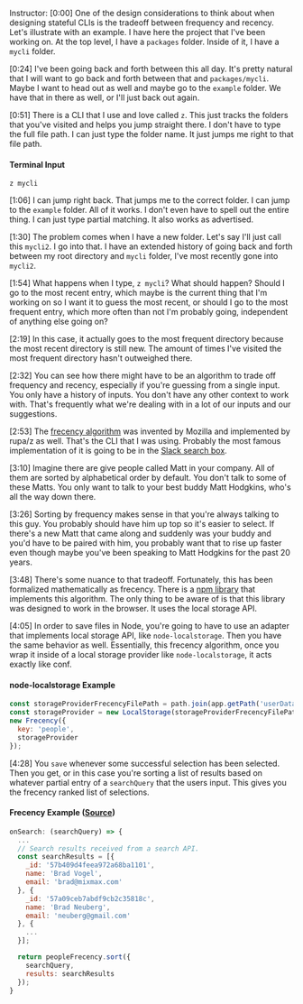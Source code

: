 Instructor: [0:00] One of the design considerations to think about when designing stateful CLIs is the tradeoff between frequency and recency. Let's illustrate with an example. I have here the project that I've been working on. At the top level, I have a `packages` folder. Inside of it, I have a `mycli` folder.

[0:24] I've been going back and forth between this all day. It's pretty natural that I will want to go back and forth between that and `packages/mycli`. Maybe I want to head out as well and maybe go to the `example` folder. We have that in there as well, or I'll just back out again.

[0:51] There is a CLI that I use and love called `z`. This just tracks the folders that you've visited and helps you jump straight there. I don't have to type the full file path. I can just type the folder name. It just jumps me right to that file path.

#### Terminal Input
```
z mycli
```

[1:06] I can jump right back. That jumps me to the correct folder. I can jump to the `example` folder. All of it works. I don't even have to spell out the entire thing. I can just type partial matching. It also works as advertised.

[1:30] The problem comes when I have a new folder. Let's say I'll just call this `mycli2`. I go into that. I have an extended history of going back and forth between my root directory and `mycli` folder, I've most recently gone into `mycli2`.

[1:54] What happens when I type, `z mycli`? What should happen? Should I go to the most recent entry, which maybe is the current thing that I'm working on so I want it to guess the most recent, or should I go to the most frequent entry, which more often than not I'm probably going, independent of anything else going on?

[2:19] In this case, it actually goes to the most frequent directory because the most recent directory is still new. The amount of times I've visited the most frequent directory hasn't outweighed there.

[2:32] You can see how there might have to be an algorithm to trade off frequency and recency, especially if you're guessing from a single input. You only have a history of inputs. You don't have any other context to work with. That's frequently what we're dealing with in a lot of our inputs and our suggestions.

[2:53] The [frecency algorithm](https://developer.mozilla.org/en-US/docs/Mozilla/Tech/Places/Frecency_algorithm) was invented by Mozilla and implemented by rupa/z as well. That's the CLI that I was using. Probably the most famous implementation of it is going to be in the [Slack search box](https://github.com/sw-yx/egghead-cli-workshop/blob/lesson13-state/guide/11-frecency.md).

[3:10] Imagine there are give people called Matt in your company. All of them are sorted by alphabetical order by default. You don't talk to some of these Matts. You only want to talk to your best buddy Matt Hodgkins, who's all the way down there.

[3:26] Sorting by frequency makes sense in that you're always talking to this guy. You probably should have him up top so it's easier to select. If there's a new Matt that came along and suddenly was your buddy and you'd have to be paired with him, you probably want that to rise up faster even though maybe you've been speaking to Matt Hodgkins for the past 20 years.

[3:48] There's some nuance to that tradeoff. Fortunately, this has been formalized mathematically as frecency. There is a [npm library](https://www.npmjs.com/package/frecency) that implements this algorithm. The only thing to be aware of is that this library was designed to work in the browser. It uses the local storage API.

[4:05] In order to save files in Node, you're going to have to use an adapter that implements local storage API, like `node-localstorage`. Then you have the same behavior as well. Essentially, this frecency algorithm, once you wrap it inside of a local storage provider like `node-localstorage`, it acts exactly like conf.

#### node-localstorage Example
```javascript
const storageProviderFrecencyFilePath = path.join(app.getPath('userData'), 'frecency');
const storageProvider = new LocalStorage(storageProviderFrecencyFilePath);
new Frecency({
  key: 'people',
  storageProvider
});
```

[4:28] You `save` whenever some successful selection has been selected. Then you get, or in this case you're sorting a list of results based on whatever partial entry of a `searchQuery` that the users input. This gives you the frecency ranked list of selections.

#### Frecency Example ([Source](https://www.npmjs.com/package/frecency))
```javascript
onSearch: (searchQuery) => {
  ...
  // Search results received from a search API.
  const searchResults = [{
    _id: '57b409d4feea972a68ba1101',
    name: 'Brad Vogel',
    email: 'brad@mixmax.com'
  }, {
    _id: '57a09ceb7abdf9cb2c35818c',
    name: 'Brad Neuberg',
    email: 'neuberg@gmail.com'
  }, {
    ...
  }];

  return peopleFrecency.sort({
    searchQuery,
    results: searchResults
  });
}
```

